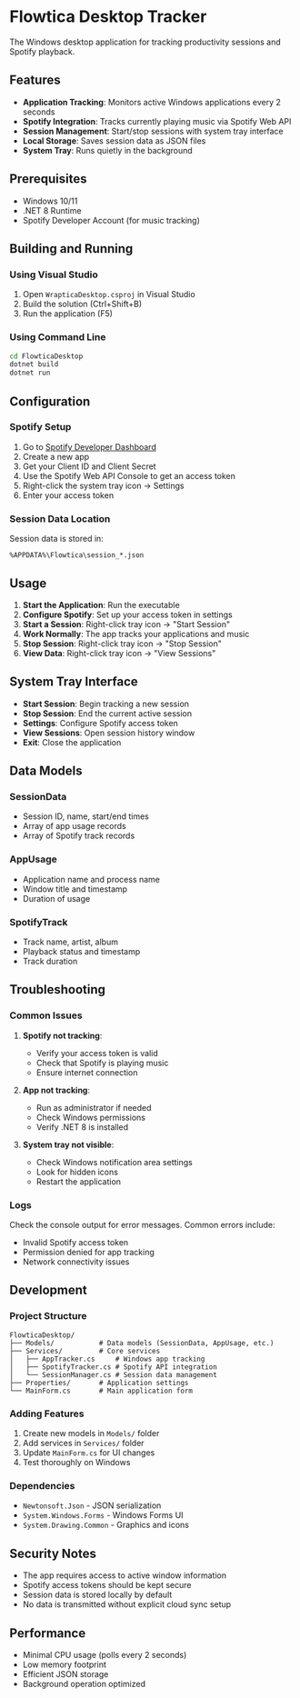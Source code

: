# Flowtica Desktop Tracker

The Windows desktop application for tracking productivity sessions and Spotify playback.

## Features

- **Application Tracking**: Monitors active Windows applications every 2 seconds
- **Spotify Integration**: Tracks currently playing music via Spotify Web API
- **Session Management**: Start/stop sessions with system tray interface
- **Local Storage**: Saves session data as JSON files
- **System Tray**: Runs quietly in the background

## Prerequisites

- Windows 10/11
- .NET 8 Runtime
- Spotify Developer Account (for music tracking)

## Building and Running

### Using Visual Studio
1. Open `WrapticaDesktop.csproj` in Visual Studio
2. Build the solution (Ctrl+Shift+B)
3. Run the application (F5)

### Using Command Line
```bash
cd FlowticaDesktop
dotnet build
dotnet run
```

## Configuration

### Spotify Setup
1. Go to [Spotify Developer Dashboard](https://developer.spotify.com/dashboard)
2. Create a new app
3. Get your Client ID and Client Secret
4. Use the Spotify Web API Console to get an access token
5. Right-click the system tray icon → Settings
6. Enter your access token

### Session Data Location
Session data is stored in:
```
%APPDATA%\Flowtica\session_*.json
```

## Usage

1. **Start the Application**: Run the executable
2. **Configure Spotify**: Set up your access token in settings
3. **Start a Session**: Right-click tray icon → "Start Session"
4. **Work Normally**: The app tracks your applications and music
5. **Stop Session**: Right-click tray icon → "Stop Session"
6. **View Data**: Right-click tray icon → "View Sessions"

## System Tray Interface

- **Start Session**: Begin tracking a new session
- **Stop Session**: End the current active session
- **Settings**: Configure Spotify access token
- **View Sessions**: Open session history window
- **Exit**: Close the application

## Data Models

### SessionData
- Session ID, name, start/end times
- Array of app usage records
- Array of Spotify track records

### AppUsage
- Application name and process name
- Window title and timestamp
- Duration of usage

### SpotifyTrack
- Track name, artist, album
- Playback status and timestamp
- Track duration

## Troubleshooting

### Common Issues

1. **Spotify not tracking**:
   - Verify your access token is valid
   - Check that Spotify is playing music
   - Ensure internet connection

2. **App not tracking**:
   - Run as administrator if needed
   - Check Windows permissions
   - Verify .NET 8 is installed

3. **System tray not visible**:
   - Check Windows notification area settings
   - Look for hidden icons
   - Restart the application

### Logs
Check the console output for error messages. Common errors include:
- Invalid Spotify access token
- Permission denied for app tracking
- Network connectivity issues

## Development

### Project Structure
```
FlowticaDesktop/
├── Models/           # Data models (SessionData, AppUsage, etc.)
├── Services/         # Core services
│   ├── AppTracker.cs     # Windows app tracking
│   ├── SpotifyTracker.cs # Spotify API integration
│   └── SessionManager.cs # Session data management
├── Properties/       # Application settings
└── MainForm.cs       # Main application form
```

### Adding Features
1. Create new models in `Models/` folder
2. Add services in `Services/` folder
3. Update `MainForm.cs` for UI changes
4. Test thoroughly on Windows

### Dependencies
- `Newtonsoft.Json` - JSON serialization
- `System.Windows.Forms` - Windows Forms UI
- `System.Drawing.Common` - Graphics and icons

## Security Notes

- The app requires access to active window information
- Spotify access tokens should be kept secure
- Session data is stored locally by default
- No data is transmitted without explicit cloud sync setup

## Performance

- Minimal CPU usage (polls every 2 seconds)
- Low memory footprint
- Efficient JSON storage
- Background operation optimized
